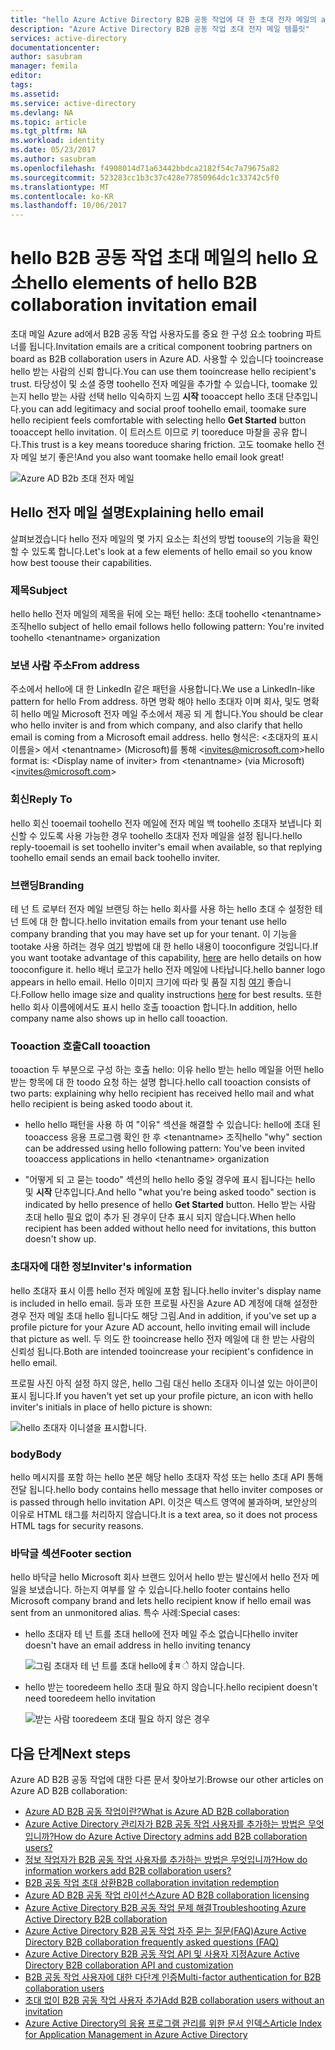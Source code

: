 ```yaml
---
title: "hello Azure Active Directory B2B 공동 작업에 대 한 초대 전자 메일의 aaaThe 요소 | Microsoft Docs"
description: "Azure Active Directory B2B 공동 작업 초대 전자 메일 템플릿"
services: active-directory
documentationcenter: 
author: sasubram
manager: femila
editor: 
tags: 
ms.assetid: 
ms.service: active-directory
ms.devlang: NA
ms.topic: article
ms.tgt_pltfrm: NA
ms.workload: identity
ms.date: 05/23/2017
ms.author: sasubram
ms.openlocfilehash: f4908014d71a63442bbdca2182f54c7a79675a82
ms.sourcegitcommit: 523283cc1b3c37c428e77850964dc1c33742c5f0
ms.translationtype: MT
ms.contentlocale: ko-KR
ms.lasthandoff: 10/06/2017
---
```

# <a name="hello-elements-of-hello-b2b-collaboration-invitation-email"></a><span data-ttu-id="67c24-103">hello B2B 공동 작업 초대 메일의 hello 요소</span><span class="sxs-lookup"><span data-stu-id="67c24-103">hello elements of hello B2B collaboration invitation email</span></span>

<span data-ttu-id="67c24-104">초대 메일 Azure ad에서 B2B 공동 작업 사용자도를 중요 한 구성 요소 toobring 파트너를 됩니다.</span><span class="sxs-lookup"><span data-stu-id="67c24-104">Invitation emails are a critical component toobring partners on board as B2B collaboration users in Azure AD.</span></span> <span data-ttu-id="67c24-105">사용할 수 있습니다 tooincrease hello 받는 사람의 신뢰 합니다.</span><span class="sxs-lookup"><span data-stu-id="67c24-105">You can use them tooincrease hello recipient's trust.</span></span> <span data-ttu-id="67c24-106">타당성이 및 소셜 증명 toohello 전자 메일을 추가할 수 있습니다, toomake 있는지 hello 받는 사람 선택 hello 익숙하지 느낌 **시작** tooaccept hello 초대 단추입니다.</span><span class="sxs-lookup"><span data-stu-id="67c24-106">you can add legitimacy and social proof toohello email, toomake sure hello recipient feels comfortable with selecting hello **Get Started** button tooaccept hello invitation.</span></span> <span data-ttu-id="67c24-107">이 트러스트 이므로 키 tooreduce 마찰을 공유 합니다.</span><span class="sxs-lookup"><span data-stu-id="67c24-107">This trust is a key means tooreduce sharing friction.</span></span> <span data-ttu-id="67c24-108">고도 toomake hello 전자 메일 보기 좋은!</span><span class="sxs-lookup"><span data-stu-id="67c24-108">And you also want toomake hello email look great!</span></span>

![Azure AD B2b 초대 전자 메일](media/active-directory-b2b-invitation-email/invitation-email.png)

## <a name="explaining-hello-email"></a><span data-ttu-id="67c24-110">Hello 전자 메일 설명</span><span class="sxs-lookup"><span data-stu-id="67c24-110">Explaining hello email</span></span>
<span data-ttu-id="67c24-111">살펴보겠습니다 hello 전자 메일의 몇 가지 요소는 최선의 방법 toouse의 기능을 확인할 수 있도록 합니다.</span><span class="sxs-lookup"><span data-stu-id="67c24-111">Let's look at a few elements of hello email so you know how best toouse their capabilities.</span></span>

### <a name="subject"></a><span data-ttu-id="67c24-112">제목</span><span class="sxs-lookup"><span data-stu-id="67c24-112">Subject</span></span>
<span data-ttu-id="67c24-113">hello hello 전자 메일의 제목을 뒤에 오는 패턴 hello: 초대 toohello &lt;tenantname&gt; 조직</span><span class="sxs-lookup"><span data-stu-id="67c24-113">hello subject of hello email follows hello following pattern: You're invited toohello &lt;tenantname&gt; organization</span></span>

### <a name="from-address"></a><span data-ttu-id="67c24-114">보낸 사람 주소</span><span class="sxs-lookup"><span data-stu-id="67c24-114">From address</span></span>
<span data-ttu-id="67c24-115">주소에서 hello에 대 한 LinkedIn 같은 패턴을 사용합니다.</span><span class="sxs-lookup"><span data-stu-id="67c24-115">We use a LinkedIn-like pattern for hello From address.</span></span>  <span data-ttu-id="67c24-116">하면 명확 해야 hello 초대자 이며 회사, 및도 명확히 hello 메일 Microsoft 전자 메일 주소에서 제공 되 게 합니다.</span><span class="sxs-lookup"><span data-stu-id="67c24-116">You should be clear who hello inviter is and from which company, and also clarify that hello email is coming from a Microsoft email address.</span></span> <span data-ttu-id="67c24-117">hello 형식은: &lt;초대자의 표시 이름을&gt; 에서 &lt;tenantname&gt; (Microsoft)를 통해 <invites@microsoft.com&gt;</span><span class="sxs-lookup"><span data-stu-id="67c24-117">hello format is: &lt;Display name of inviter&gt; from &lt;tenantname&gt; (via Microsoft) <invites@microsoft.com&gt;</span></span>

### <a name="reply-to"></a><span data-ttu-id="67c24-118">회신</span><span class="sxs-lookup"><span data-stu-id="67c24-118">Reply To</span></span>
<span data-ttu-id="67c24-119">hello 회신 tooemail toohello 전자 메일에 전자 메일 백 toohello 초대자 보냅니다 회신할 수 있도록 사용 가능한 경우 toohello 초대자 전자 메일을 설정 됩니다.</span><span class="sxs-lookup"><span data-stu-id="67c24-119">hello reply-tooemail is set toohello inviter's email when available, so that replying toohello email sends an email back toohello inviter.</span></span>

### <a name="branding"></a><span data-ttu-id="67c24-120">브랜딩</span><span class="sxs-lookup"><span data-stu-id="67c24-120">Branding</span></span>
<span data-ttu-id="67c24-121">테 넌 트 로부터 전자 메일 브랜딩 하는 hello 회사를 사용 하는 hello 초대 수 설정한 테 넌 트에 대 한 합니다.</span><span class="sxs-lookup"><span data-stu-id="67c24-121">hello invitation emails from your tenant use hello company branding that you may have set up for your tenant.</span></span> <span data-ttu-id="67c24-122">이 기능을 tootake 사용 하려는 경우 [여기](https://docs.microsoft.com/azure/active-directory/active-directory-branding-custom-signon-azure-portal) 방법에 대 한 hello 내용이 tooconfigure 것입니다.</span><span class="sxs-lookup"><span data-stu-id="67c24-122">If you want tootake advantage of this capability, [here](https://docs.microsoft.com/azure/active-directory/active-directory-branding-custom-signon-azure-portal) are hello details on how tooconfigure it.</span></span> <span data-ttu-id="67c24-123">hello 배너 로고가 hello 전자 메일에 나타납니다.</span><span class="sxs-lookup"><span data-stu-id="67c24-123">hello banner logo appears in hello email.</span></span> <span data-ttu-id="67c24-124">Hello 이미지 크기에 따라 및 품질 지침 [여기](https://docs.microsoft.com/azure/active-directory/active-directory-branding-custom-signon-azure-portal) 좋습니다.</span><span class="sxs-lookup"><span data-stu-id="67c24-124">Follow hello image size and quality instructions [here](https://docs.microsoft.com/azure/active-directory/active-directory-branding-custom-signon-azure-portal) for best results.</span></span> <span data-ttu-id="67c24-125">또한 hello 회사 이름에에서도 표시 hello 호출 tooaction 합니다.</span><span class="sxs-lookup"><span data-stu-id="67c24-125">In addition, hello company name also shows up in hello call tooaction.</span></span>

### <a name="call-tooaction"></a><span data-ttu-id="67c24-126">Tooaction 호출</span><span class="sxs-lookup"><span data-stu-id="67c24-126">Call tooaction</span></span>
<span data-ttu-id="67c24-127">tooaction 두 부분으로 구성 하는 호출 hello: 이유 hello 받는 hello 메일을 어떤 hello 받는 항목에 대 한 toodo 요청 하는 설명 합니다.</span><span class="sxs-lookup"><span data-stu-id="67c24-127">hello call tooaction consists of two parts: explaining why hello recipient has received hello mail and what hello recipient is being asked toodo about it.</span></span>
- <span data-ttu-id="67c24-128">hello hello 패턴을 사용 하 여 "이유" 섹션을 해결할 수 있습니다: hello에 초대 된 tooaccess 응용 프로그램 확인 한 후 &lt;tenantname&gt; 조직</span><span class="sxs-lookup"><span data-stu-id="67c24-128">hello "why" section can be addressed using hello following pattern: You've been invited tooaccess applications in hello &lt;tenantname&gt; organization</span></span>

- <span data-ttu-id="67c24-129">"어떻게 되 고 묻는 toodo" 섹션의 hello hello 중일 경우에 표시 됩니다는 hello 및 **시작** 단추입니다.</span><span class="sxs-lookup"><span data-stu-id="67c24-129">And hello "what you're being asked toodo" section is indicated by hello presence of hello **Get Started** button.</span></span> <span data-ttu-id="67c24-130">Hello 받는 사람 초대 hello 필요 없이 추가 된 경우이 단추 표시 되지 않습니다.</span><span class="sxs-lookup"><span data-stu-id="67c24-130">When hello recipient has been added without hello need for invitations, this button doesn't show up.</span></span>

### <a name="inviters-information"></a><span data-ttu-id="67c24-131">초대자에 대한 정보</span><span class="sxs-lookup"><span data-stu-id="67c24-131">Inviter's information</span></span>
<span data-ttu-id="67c24-132">hello 초대자 표시 이름 hello 전자 메일에 포함 됩니다.</span><span class="sxs-lookup"><span data-stu-id="67c24-132">hello inviter's display name is included in hello email.</span></span> <span data-ttu-id="67c24-133">등과 또한 프로필 사진을 Azure AD 계정에 대해 설정한 경우 전자 메일 초대 hello 됩니다도 해당 그림.</span><span class="sxs-lookup"><span data-stu-id="67c24-133">And in addition, if you've set up a profile picture for your Azure AD account, hello inviting email will include that picture as well.</span></span> <span data-ttu-id="67c24-134">두 의도 한 tooincrease hello 전자 메일에 대 한 받는 사람의 신뢰성 됩니다.</span><span class="sxs-lookup"><span data-stu-id="67c24-134">Both are intended tooincrease your recipient's confidence in hello email.</span></span>

<span data-ttu-id="67c24-135">프로필 사진 아직 설정 하지 않은, hello 그림 대신 hello 초대자 이니셜 있는 아이콘이 표시 됩니다.</span><span class="sxs-lookup"><span data-stu-id="67c24-135">If you haven't yet set up your profile picture, an icon with hello inviter's initials in place of hello picture is shown:</span></span>

  ![hello 초대자 이니셜을 표시합니다.](media/active-directory-b2b-invitation-email/inviters-initials.png)

### <a name="body"></a><span data-ttu-id="67c24-137">body</span><span class="sxs-lookup"><span data-stu-id="67c24-137">Body</span></span>
<span data-ttu-id="67c24-138">hello 메시지를 포함 하는 hello 본문 해당 hello 초대자 작성 또는 hello 초대 API 통해 전달 됩니다.</span><span class="sxs-lookup"><span data-stu-id="67c24-138">hello body contains hello message that hello inviter composes or is passed through hello invitation API.</span></span> <span data-ttu-id="67c24-139">이것은 텍스트 영역에 불과하며, 보안상의 이유로 HTML 태그를 처리하지 않습니다.</span><span class="sxs-lookup"><span data-stu-id="67c24-139">It is a text area, so it does not process HTML tags for security reasons.</span></span>

### <a name="footer-section"></a><span data-ttu-id="67c24-140">바닥글 섹션</span><span class="sxs-lookup"><span data-stu-id="67c24-140">Footer section</span></span>
<span data-ttu-id="67c24-141">hello 바닥글 hello Microsoft 회사 브랜드 있어서 hello 받는 발신에서 hello 전자 메일을 보냈습니다. 하는지 여부를 알 수 있습니다.</span><span class="sxs-lookup"><span data-stu-id="67c24-141">hello footer contains hello Microsoft company brand and lets hello recipient know if hello email was sent from an unmonitored alias.</span></span> <span data-ttu-id="67c24-142">특수 사례:</span><span class="sxs-lookup"><span data-stu-id="67c24-142">Special cases:</span></span>

- <span data-ttu-id="67c24-143">hello 초대자 테 넌 트를 초대 hello에 전자 메일 주소 없습니다</span><span class="sxs-lookup"><span data-stu-id="67c24-143">hello inviter doesn't have an email address in hello inviting tenancy</span></span>

  ![그림 초대자 테 넌 트를 초대 hello에 ई म े 하지 않습니다.](media/active-directory-b2b-invitation-email/inviter-no-email.png)


- <span data-ttu-id="67c24-145">hello 받는 tooredeem hello 초대 필요 하지 않습니다.</span><span class="sxs-lookup"><span data-stu-id="67c24-145">hello recipient doesn't need tooredeem hello invitation</span></span>

  ![받는 사람 tooredeem 초대 필요 하지 않은 경우](media/active-directory-b2b-invitation-email/when-recipient-doesnt-redeem.png)


## <a name="next-steps"></a><span data-ttu-id="67c24-147">다음 단계</span><span class="sxs-lookup"><span data-stu-id="67c24-147">Next steps</span></span>

<span data-ttu-id="67c24-148">Azure AD B2B 공동 작업에 대한 다른 문서 찾아보기:</span><span class="sxs-lookup"><span data-stu-id="67c24-148">Browse our other articles on Azure AD B2B collaboration:</span></span>

* [<span data-ttu-id="67c24-149">Azure AD B2B 공동 작업이란?</span><span class="sxs-lookup"><span data-stu-id="67c24-149">What is Azure AD B2B collaboration</span></span>](active-directory-b2b-what-is-azure-ad-b2b.md)
* [<span data-ttu-id="67c24-150">Azure Active Directory 관리자가 B2B 공동 작업 사용자를 추가하는 방법은 무엇입니까?</span><span class="sxs-lookup"><span data-stu-id="67c24-150">How do Azure Active Directory admins add B2B collaboration users?</span></span>](active-directory-b2b-admin-add-users.md)
* [<span data-ttu-id="67c24-151">정보 작업자가 B2B 공동 작업 사용자를 추가하는 방법은 무엇입니까?</span><span class="sxs-lookup"><span data-stu-id="67c24-151">How do information workers add B2B collaboration users?</span></span>](active-directory-b2b-iw-add-users.md)
* [<span data-ttu-id="67c24-152">B2B 공동 작업 초대 상환</span><span class="sxs-lookup"><span data-stu-id="67c24-152">B2B collaboration invitation redemption</span></span>](active-directory-b2b-redemption-experience.md)
* [<span data-ttu-id="67c24-153">Azure AD B2B 공동 작업 라이선스</span><span class="sxs-lookup"><span data-stu-id="67c24-153">Azure AD B2B collaboration licensing</span></span>](active-directory-b2b-licensing.md)
* [<span data-ttu-id="67c24-154">Azure Active Directory B2B 공동 작업 문제 해결</span><span class="sxs-lookup"><span data-stu-id="67c24-154">Troubleshooting Azure Active Directory B2B collaboration</span></span>](active-directory-b2b-troubleshooting.md)
* [<span data-ttu-id="67c24-155">Azure Active Directory B2B 공동 작업 자주 묻는 질문(FAQ)</span><span class="sxs-lookup"><span data-stu-id="67c24-155">Azure Active Directory B2B collaboration frequently asked questions (FAQ)</span></span>](active-directory-b2b-faq.md)
* [<span data-ttu-id="67c24-156">Azure Active Directory B2B 공동 작업 API 및 사용자 지정</span><span class="sxs-lookup"><span data-stu-id="67c24-156">Azure Active Directory B2B collaboration API and customization</span></span>](active-directory-b2b-api.md)
* [<span data-ttu-id="67c24-157">B2B 공동 작업 사용자에 대한 다단계 인증</span><span class="sxs-lookup"><span data-stu-id="67c24-157">Multi-factor authentication for B2B collaboration users</span></span>](active-directory-b2b-mfa-instructions.md)
* [<span data-ttu-id="67c24-158">초대 없이 B2B 공동 작업 사용자 추가</span><span class="sxs-lookup"><span data-stu-id="67c24-158">Add B2B collaboration users without an invitation</span></span>](active-directory-b2b-add-user-without-invite.md)
* [<span data-ttu-id="67c24-159">Azure Active Directory의 응용 프로그램 관리를 위한 문서 인덱스</span><span class="sxs-lookup"><span data-stu-id="67c24-159">Article Index for Application Management in Azure Active Directory</span></span>](active-directory-apps-index.md)
